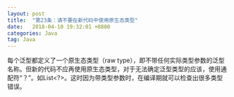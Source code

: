 ```yaml
---
layout: post
title:  "第23条：请不要在新代码中使用原生态类型"
date:   2018-04-10 19:32:01 +0800
categories: Java
tag: Java
---
```



每个泛型都定义了一个原生态类型（raw type），即不带任何实际类型参数的泛型名称。但新的代码不应再使用原生态类型，对于无法确定泛型类型的应该，使用通配符“？”。如List<?>。这时因为带类型参数时，在编译期就可以检查出很多类型错误。